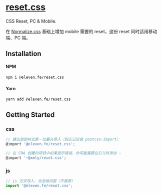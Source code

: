 # [reset.css](https://www.npmjs.com/package/@eleven.fe/reset.css)

CSS Reset, PC & Mobile.

在 [Normalize.css](https://github.com/necolas/normalize.css) 基础上增加 mobile 需要的 reset，这份 reset 同时适用移动端、PC 端。

## Installation

#### NPM

```bash
npm i @eleven.fe/reset.css
```

#### Yarn

```bash
yarn add @eleven.fe/reset.css
```

## Getting Started

### css
```js
// 建议放到样式第一位最先导入（别忘记安装 postcss-import）
@import '@eleven.fe/reset.css';

// 在 CRA 创建的项目中如果提示错误，你可能需要在引入时添加 ~
@import '~@xmly/reset.css';
```

### js

```js
// js 方式导入，也没啥问题（不推荐）
import '@eleven.fe/reset.css';
```